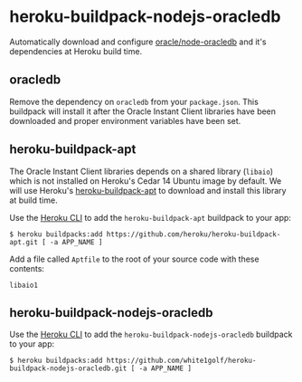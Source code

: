 # heroku-buildpack-nodejs-oracledb

Automatically download and configure [oracle/node-oracledb](https://github.com/oracle/node-oracledb) and it's dependencies at Heroku build time.

## oracledb

Remove the dependency on `oracledb` from your `package.json`. This buildpack will install it after the Oracle Instant Client libraries have been downloaded and proper environment variables have been set.

## heroku-buildpack-apt

The Oracle Instant Client libraries depends on a shared library (`libaio`) which is not installed on Heroku's Cedar 14 Ubuntu image by default. We will use Heroku's [heroku-buildpack-apt](https://github.com/heroku/heroku-buildpack-apt) to download and install this library at build time.

Use the [Heroku CLI](https://toolbelt.heroku.com/) to add the `heroku-buildpack-apt` buildpack to your app:

    $ heroku buildpacks:add https://github.com/heroku/heroku-buildpack-apt.git [ -a APP_NAME ]

Add a file called `Aptfile` to the root of your source code with these contents:

    libaio1

## heroku-buildpack-nodejs-oracledb

Use the [Heroku CLI](https://toolbelt.heroku.com/) to add the `heroku-buildpack-nodejs-oracledb` buildpack to your app:

    $ heroku buildpacks:add https://github.com/white1golf/heroku-buildpack-nodejs-oracledb.git [ -a APP_NAME ]
